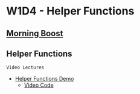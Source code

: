 # W1D4 - Helper Functions

## [Morning Boost]

## Helper Functions

`Video Lectures`

- [Helper Functions Demo]
  - [Video Code](./code-it-out/helperFunction.js)

[Helper Functions Demo]: https://open.appacademy.io/learn/js-py---jun-2021-cohort-1-online/week-1-jun-2021-cohort-1-online/helper-functions-demo
[Morning Boost]: https://open.appacademy.io/learn/js-py---jun-2021-cohort-1-online/week-1-jun-2021-cohort-1-online/thursday-morning-boost
